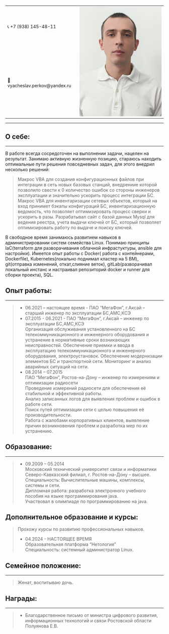 <table>
  <tr>
    <td>📞 +7 (938) 145-48-11  </td>
    <td rowspan="2"> <img src="https://github.com/vyacheslav-PA/vyacheslav-PA/blob/c44ad0b2ca84de8d1ba31c8a96b1373f192feeb7/foto.jpg">  </td>
  </tr>
  <tr>
    <td> 📧 vyacheslav.perkov@yandex.ru </td>
  </tr>
</table>

* * *

##  О себе:  
* * *

В работе всегда сосредоточен на выполнении задачи, нацелен на результат.
Занимаю активную жизненную позицию, стараюсь находить оптимальные пути решения повседневных задач, для этого внедрил несколько решений:
> Макрос VBA для создания конфигурационных файлов при интеграции в сеть новых базовых станций, внедрениие которой позволило свести к 0 количество ошибок со стороны инженеров эксплуатации и значительно ускорить процесс интеграции БС.
> Макрос VBA для инвентаризации сетевых объектов, который на вход принимет бэкапы конфигураций БС, инвентаризационную ведомость, что позволяет оптимизировать процесс сверки и ускорить в разы.
> Разрабатывал сайт с базой данных Mysql для ведения реестра, учета выдачи ключей от БС, который позволяет оптимизировать работу по выдаче и поиску ключей.

В свободное время занимаюсь развитием навыков в администрировании систем семейства Linux. 
Понимаю принципы IaC(terraform для разворачивания облачной инфрастуктуры, ansible для настройки).
Имеется опыт работы с Docker( работа с контейнерами, Dockerfile), Kubernetes(локально поднимал кластер на 5 ВМ), git(отправка изменений, откат,слияние веток), gitLab(разворачивал локальный инстанс и настраивал репозиторий docker и runner для сборки проекта), SQL.


## Опыт работы:  
* * *  
> * 06.2021 – настоящее время - ПАО “МегаФон”, г.Аксай – старший инженер по эксплуатации БС,АМС,КСЭ  
> * 07.2015 - 06.2021 - ПАО “МегаФон”, г.Аксай – инженер по эксплуатации БС,АМС,КСЭ  
> Организация обслуживания установленного на БС телекоммуникационного и инженерного оборудования и устранение в нормативные сроки возникающих неисправностей.
> Обеспечение приемки и ввода в эксплуатацию телекоммуникационного и инженерного оборудования, электроустановок.
> Обеспечение модернизации элементов БС и транспортной сети.
> Мониторинг и анализ аварийных ситуаций на сети.  
> * 08.2014 – 07.2015  
> ПАО “МегаФон”, Ростов-на-Дону – инженер по измерениям и оптимизации радиосети  
> Проведение измерений радиосети для обеспечения её стабильной и эффективной работы.  
> Анализ записанных логов для выявления проблем и ошибок в работе сети.  
> Поиск путей оптимизации сети с целью повышения её производительности.  
> Работа с жалобами корпоративных клиентов, выявление причин возникновения проблем и разработка мер по их устранению.

##  Образование:  
* * *
> * 09.2009 – 05.2014  
> Московский технический университет связи и информатики Северо-Кавказский филиал, г. Ростов-на-Дону – высшее.  
> Специальность: Вычислительные машины, комплексы, системы и сети.  
> Дипломная работа: разработка электронного учебного пособия на языке программирования java.  
> Участвовал в олимпиаде по программированию на java.  

## Дополнительное образование и курсы:  
>  Прохожу курсы по развитию профессиональных навыков.  
> * 04.2024 - НАСТОЯЩЕЕ ВРЕМЯ  
> Образовательная платформа “Нетология”  
> Специальность: системный администратор Linux.  

##  Семейное положение:  
* * *
>  Женат, воспитываю дочь.

## Награды:  
* * *
>   
> * Благодарственное письмо от министра цифрового развития, информационных технологий и связи Ростовской области Полуянова Е.В.  
>   
